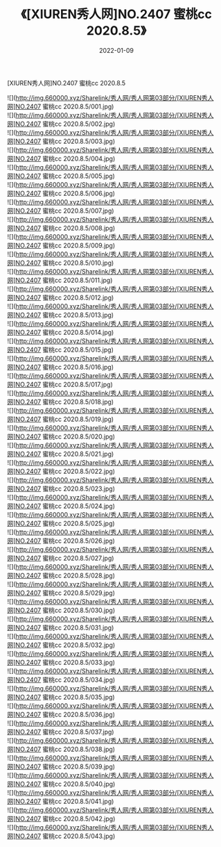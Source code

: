 ﻿---
layout: post
title:  《[XIUREN秀人网]NO.2407 蜜桃cc 2020.8.5》
date:   2022-01-09
img: http://img.660000.xyz/Sharelink/秀人网/秀人网第03部分/[XIUREN秀人网]NO.2407 蜜桃cc 2020.8.5/000.jpg
categories: [美女, 清纯, 唯美]
---

[XIUREN秀人网]NO.2407 蜜桃cc 2020.8.5

 ![](http://img.660000.xyz/Sharelink/秀人网/秀人网第03部分/[XIUREN秀人网]NO.2407 蜜桃cc 2020.8.5/001.jpg) <br>![](http://img.660000.xyz/Sharelink/秀人网/秀人网第03部分/[XIUREN秀人网]NO.2407 蜜桃cc 2020.8.5/002.jpg) <br>![](http://img.660000.xyz/Sharelink/秀人网/秀人网第03部分/[XIUREN秀人网]NO.2407 蜜桃cc 2020.8.5/003.jpg) <br>![](http://img.660000.xyz/Sharelink/秀人网/秀人网第03部分/[XIUREN秀人网]NO.2407 蜜桃cc 2020.8.5/004.jpg) <br>![](http://img.660000.xyz/Sharelink/秀人网/秀人网第03部分/[XIUREN秀人网]NO.2407 蜜桃cc 2020.8.5/005.jpg) <br>![](http://img.660000.xyz/Sharelink/秀人网/秀人网第03部分/[XIUREN秀人网]NO.2407 蜜桃cc 2020.8.5/006.jpg) <br>![](http://img.660000.xyz/Sharelink/秀人网/秀人网第03部分/[XIUREN秀人网]NO.2407 蜜桃cc 2020.8.5/007.jpg) <br>![](http://img.660000.xyz/Sharelink/秀人网/秀人网第03部分/[XIUREN秀人网]NO.2407 蜜桃cc 2020.8.5/008.jpg) <br>![](http://img.660000.xyz/Sharelink/秀人网/秀人网第03部分/[XIUREN秀人网]NO.2407 蜜桃cc 2020.8.5/009.jpg) <br>![](http://img.660000.xyz/Sharelink/秀人网/秀人网第03部分/[XIUREN秀人网]NO.2407 蜜桃cc 2020.8.5/010.jpg) <br>![](http://img.660000.xyz/Sharelink/秀人网/秀人网第03部分/[XIUREN秀人网]NO.2407 蜜桃cc 2020.8.5/011.jpg) <br>![](http://img.660000.xyz/Sharelink/秀人网/秀人网第03部分/[XIUREN秀人网]NO.2407 蜜桃cc 2020.8.5/012.jpg) <br>![](http://img.660000.xyz/Sharelink/秀人网/秀人网第03部分/[XIUREN秀人网]NO.2407 蜜桃cc 2020.8.5/013.jpg) <br>![](http://img.660000.xyz/Sharelink/秀人网/秀人网第03部分/[XIUREN秀人网]NO.2407 蜜桃cc 2020.8.5/014.jpg) <br>![](http://img.660000.xyz/Sharelink/秀人网/秀人网第03部分/[XIUREN秀人网]NO.2407 蜜桃cc 2020.8.5/015.jpg) <br>![](http://img.660000.xyz/Sharelink/秀人网/秀人网第03部分/[XIUREN秀人网]NO.2407 蜜桃cc 2020.8.5/016.jpg) <br>![](http://img.660000.xyz/Sharelink/秀人网/秀人网第03部分/[XIUREN秀人网]NO.2407 蜜桃cc 2020.8.5/017.jpg) <br>![](http://img.660000.xyz/Sharelink/秀人网/秀人网第03部分/[XIUREN秀人网]NO.2407 蜜桃cc 2020.8.5/018.jpg) <br>![](http://img.660000.xyz/Sharelink/秀人网/秀人网第03部分/[XIUREN秀人网]NO.2407 蜜桃cc 2020.8.5/019.jpg) <br>![](http://img.660000.xyz/Sharelink/秀人网/秀人网第03部分/[XIUREN秀人网]NO.2407 蜜桃cc 2020.8.5/020.jpg) <br>![](http://img.660000.xyz/Sharelink/秀人网/秀人网第03部分/[XIUREN秀人网]NO.2407 蜜桃cc 2020.8.5/021.jpg) <br>![](http://img.660000.xyz/Sharelink/秀人网/秀人网第03部分/[XIUREN秀人网]NO.2407 蜜桃cc 2020.8.5/022.jpg) <br>![](http://img.660000.xyz/Sharelink/秀人网/秀人网第03部分/[XIUREN秀人网]NO.2407 蜜桃cc 2020.8.5/023.jpg) <br>![](http://img.660000.xyz/Sharelink/秀人网/秀人网第03部分/[XIUREN秀人网]NO.2407 蜜桃cc 2020.8.5/024.jpg) <br>![](http://img.660000.xyz/Sharelink/秀人网/秀人网第03部分/[XIUREN秀人网]NO.2407 蜜桃cc 2020.8.5/025.jpg) <br>![](http://img.660000.xyz/Sharelink/秀人网/秀人网第03部分/[XIUREN秀人网]NO.2407 蜜桃cc 2020.8.5/026.jpg) <br>![](http://img.660000.xyz/Sharelink/秀人网/秀人网第03部分/[XIUREN秀人网]NO.2407 蜜桃cc 2020.8.5/027.jpg) <br>![](http://img.660000.xyz/Sharelink/秀人网/秀人网第03部分/[XIUREN秀人网]NO.2407 蜜桃cc 2020.8.5/028.jpg) <br>![](http://img.660000.xyz/Sharelink/秀人网/秀人网第03部分/[XIUREN秀人网]NO.2407 蜜桃cc 2020.8.5/029.jpg) <br>![](http://img.660000.xyz/Sharelink/秀人网/秀人网第03部分/[XIUREN秀人网]NO.2407 蜜桃cc 2020.8.5/030.jpg) <br>![](http://img.660000.xyz/Sharelink/秀人网/秀人网第03部分/[XIUREN秀人网]NO.2407 蜜桃cc 2020.8.5/031.jpg) <br>![](http://img.660000.xyz/Sharelink/秀人网/秀人网第03部分/[XIUREN秀人网]NO.2407 蜜桃cc 2020.8.5/032.jpg) <br>![](http://img.660000.xyz/Sharelink/秀人网/秀人网第03部分/[XIUREN秀人网]NO.2407 蜜桃cc 2020.8.5/033.jpg) <br>![](http://img.660000.xyz/Sharelink/秀人网/秀人网第03部分/[XIUREN秀人网]NO.2407 蜜桃cc 2020.8.5/034.jpg) <br>![](http://img.660000.xyz/Sharelink/秀人网/秀人网第03部分/[XIUREN秀人网]NO.2407 蜜桃cc 2020.8.5/035.jpg) <br>![](http://img.660000.xyz/Sharelink/秀人网/秀人网第03部分/[XIUREN秀人网]NO.2407 蜜桃cc 2020.8.5/036.jpg) <br>![](http://img.660000.xyz/Sharelink/秀人网/秀人网第03部分/[XIUREN秀人网]NO.2407 蜜桃cc 2020.8.5/037.jpg) <br>![](http://img.660000.xyz/Sharelink/秀人网/秀人网第03部分/[XIUREN秀人网]NO.2407 蜜桃cc 2020.8.5/038.jpg) <br>![](http://img.660000.xyz/Sharelink/秀人网/秀人网第03部分/[XIUREN秀人网]NO.2407 蜜桃cc 2020.8.5/039.jpg) <br>![](http://img.660000.xyz/Sharelink/秀人网/秀人网第03部分/[XIUREN秀人网]NO.2407 蜜桃cc 2020.8.5/040.jpg) <br>![](http://img.660000.xyz/Sharelink/秀人网/秀人网第03部分/[XIUREN秀人网]NO.2407 蜜桃cc 2020.8.5/041.jpg) <br>![](http://img.660000.xyz/Sharelink/秀人网/秀人网第03部分/[XIUREN秀人网]NO.2407 蜜桃cc 2020.8.5/042.jpg) <br>![](http://img.660000.xyz/Sharelink/秀人网/秀人网第03部分/[XIUREN秀人网]NO.2407 蜜桃cc 2020.8.5/043.jpg) <br>